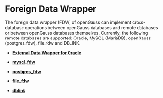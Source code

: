 # Foreign Data Wrapper<a name="EN-US_TOPIC_0289900378"></a>

The foreign data wrapper \(FDW\) of openGauss can implement cross-database operations between openGauss databases and remote databases or between openGauss databases themselves. Currently, the following remote databases are supported: Oracle, MySQL \(MariaDB\), openGauss \(postgres\_fdw\), file\_fdw and DBLINK.

-   **[External Data Wrapper for Oracle](external-data-wrapper-for-oracle.md)**  

-   **[mysql\_fdw](mysql_fdw.md)**  

-   **[postgres\_fdw](postgres_fdw.md)**  

-   **[file\_fdw](file_fdw.md)**  

-   **[dblink](dblink.md)**  


